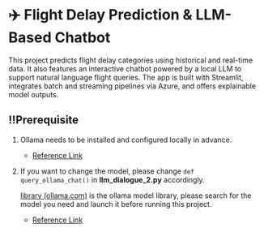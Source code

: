 # ✈️ Flight Delay Prediction & LLM-Based Chatbot
This project predicts flight delay categories using historical and real-time data. It also features an interactive chatbot powered by a local LLM to support natural language flight queries. The app is built with Streamlit, integrates batch and streaming pipelines via Azure, and offers explainable model outputs.

## ‼️Prerequisite
1. Ollama needs to be installed and configured locally in advance.

    - [Reference Link](https://www.cnblogs.com/obullxl/p/18295202/NTopic2024071001)

2. If you want to change the model, please change `def query_ollama_chat()` in **llm_dialogue_2.py** accordingly.
    
    [library (ollama.com)](https://ollama.com/library) is the ollama model library, please search for the model you need and launch it before running this project.

    - [Reference Link](https://github.com/ollama/ollama)

